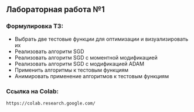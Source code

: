 ## Лабораторная работа №1

### Формулировка ТЗ:

*   Выбрать две тестовые функции для оптимизации и визуализировать их
*   Реализовать алгоритм SGD
*   Реализовать алгоритм SGD с моментной модификацией
*   Реализовать алгоритм SGD с модификацией ADAM
*   Применить алгоритмы к тестовым функциям
*   Анимировать применение алгоритмов к тестовым функциям

### Ссылка на Colab:

    https://colab.research.google.com/
